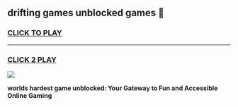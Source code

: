 
## drifting games unblocked games 👋
<h3>
<a href="https://premium.freeplayer.one?title=drifting_games_unblocked_games&ref=13F">CLICK TO PLAY</a></h3>
<hr>

<h3>
<a href="https://premium.freeplayer.one?title=drifting_games_unblocked_games&ref=13F">CLICK 2 PLAY</a>
  
</h3>

<a href="https://premium.freeplayer.one?title=drifting_games_unblocked_games&ref=12F/"><img src="https://clearcache.store/games.png"></a>


**worlds hardest game unblocked: Your Gateway to Fun and Accessible Online Gaming**
